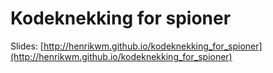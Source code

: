 # Kodeknekking for spioner

Slides: [http://henrikwm.github.io/kodeknekking_for_spioner](http://henrikwm.github.io/kodeknekking_for_spioner)
